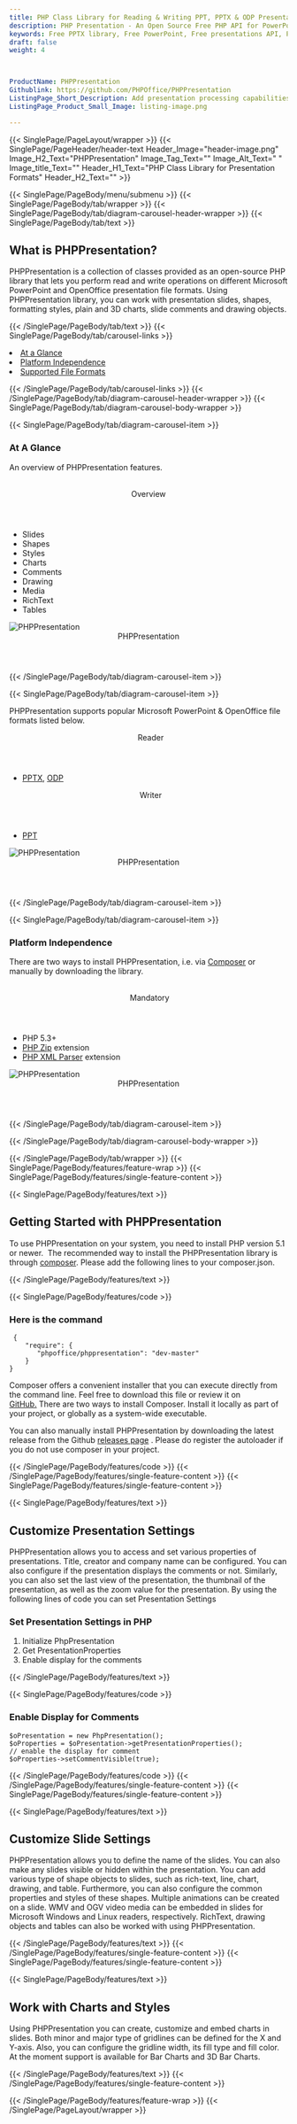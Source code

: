 ```yaml
---
title: PHP Class Library for Reading & Writing PPT, PPTX & ODP Presentations
description: PHP Presentation - An Open Source Free PHP API for PowerPoint PPT, PPTX & ODP Presentations. Work with slides, shapes, plain & 3D charts via PHP library.
keywords: Free PPTX library, Free PowerPoint, Free presentations API, PHP PowerPoint API, PHP PPT, PHP PPTX, PHP ODP API, PHP PPTX library, PHP PowerPoint API, create PPT Presentations, add slide in PPT, modify PowerPoint PPT, add slide to Presentations, add chart to PPTX, add shape to PPTX, 
draft: false
weight: 4



ProductName: PHPPresentation
Githublink: https://github.com/PHPOffice/PHPPresentation
ListingPage_Short_Description: Add presentation processing capabilities such as creation, editing, formatting, conversion & much more into your PHP applications.
ListingPage_Product_Small_Image: listing-image.png 

---
```


{{< SinglePage/PageLayout/wrapper >}}
{{< SinglePage/PageHeader/header-text
Header_Image="header-image.png"
Image_H2_Text="PHPPresentation"
Image_Tag_Text=""
Image_Alt_Text=" "
Image_title_Text=""
Header_H1_Text="PHP Class Library for Presentation Formats"
Header_H2_Text="" >}}

{{< SinglePage/PageBody/menu/submenu >}}
{{< SinglePage/PageBody/tab/wrapper >}}
{{< SinglePage/PageBody/tab/diagram-carousel-header-wrapper >}}
{{< SinglePage/PageBody/tab/text >}}



<h2 class="h2title">What is PHPPresentation?</h2>
<p>PHPPresentation is a collection of classes provided as an open-source PHP library that lets you perform read and write operations on different Microsoft PowerPoint and OpenOffice presentation file formats. Using PHPPresentation library, you can work with presentation slides, shapes, formatting styles, plain and 3D charts, slide comments and drawing objects.</p>

{{< /SinglePage/PageBody/tab/text >}}
{{< SinglePage/PageBody/tab/carousel-links >}}

<li data-target="#diagramcarousel" data-slide-to="0"><a href="#">At a Glance</a></li>
<li data-target="#diagramcarousel" data-slide-to="2"><a href="#">Platform Independence</a></li>
<li data-target="#diagramcarousel" data-slide-to="1"><a class="activetab" href="#">Supported File Formats</a></li>


{{< /SinglePage/PageBody/tab/carousel-links >}}
{{< /SinglePage/PageBody/tab/diagram-carousel-header-wrapper >}}
{{< SinglePage/PageBody/tab/diagram-carousel-body-wrapper >}}

{{< SinglePage/PageBody/tab/diagram-carousel-item >}}
<h3>At A Glance</h3>
<p>An overview of PHPPresentation features.</p>
<div class="diagram1 d1-poi">
<div class="d1-row">
<div class="d1-col d1-left"> </div>
<!--/left-->
<div class="d1-col d1-right"><header>Overview</header>
<ul>
<li>Slides</li>
<li>Shapes</li>
<li>Styles</li>
<li>Charts</li>
<li>Comments</li>
<li>Drawing</li>
<li>Media</li>
<li>RichText</li>
<li>Tables</li>
</ul>
</div>
<!--/right--></div>
<!--/row-->
<div class="d1-logo"><img class="bg-lite" src='listing-image.png' alt="PHPPresentation"><header>PHPPresentation</header><footer><small></small></footer></div>
<!--/logo--></div>
<!--/diagram1-->
{{< /SinglePage/PageBody/tab/diagram-carousel-item >}}

{{< SinglePage/PageBody/tab/diagram-carousel-item >}}
<p>PHPPresentation supports popular Microsoft PowerPoint & OpenOffice file formats listed below.</p>
<div class="diagram1 d2  d1-poi">
<div class="d1-row">
<div class="d1-col d1-left"><header><i class="fa fa-arrows-v "> </i> Reader</header>
<ul>
<li><a href="https://docs.fileformat.com/presentation/pptx/">PPTX</a>, <a href="https://docs.fileformat.com/presentation/odp/">ODP</a></li>
</ul>
</div>
<!--/left-->
<div class="d1-col d1-right"><header><i class="fa  fa-long-arrow-down"> </i> Writer</header>
<ul>
<li><a href="https://docs.fileformat.com/presentation/ppt/">PPT</a></li>
</ul>
</div>
<!--/right--></div>
<!--/row-->
<div class="d1-logo"><img class="bg-lite" src='listing-image.png' alt="PHPPresentation"><header>PHPPresentation</header><footer><small></small></footer></div>
<!--/logo--></div>
<!--/diagram2-->
{{< /SinglePage/PageBody/tab/diagram-carousel-item >}}

{{< SinglePage/PageBody/tab/diagram-carousel-item >}}
<h3>Platform Independence</h3>
<p>There are two ways to install PHPPresentation, i.e. via <a href="https://getcomposer.org/">Composer</a> or manually by downloading the library.</p>
<div class="diagram1 d1-poi">
<div class="d1-row">
<div class="d1-col d1-left"> </div>
<!--/left-->
<div class="d1-col d1-right"><header><i class="fa fa-cubes"> </i>Mandatory</header>
<ul>
<li>PHP 5.3+</li>
<li><a href="https://www.php.net/manual/en/book.zip.php">PHP Zip</a> extension</li>
<li><a href="https://www.php.net/manual/en/xml.installation.php">PHP XML Parser</a> extension</li>
</ul>
</div>
<!--/right--></div>
<!--/row-->
<div class="d1-logo"><img class="bg-lite" src='listing-image.png' alt="PHPPresentation"><header>PHPPresentation</header><footer><small></small></footer></div>
<!--/logo--></div>
<!--/diagram2 -->
{{< /SinglePage/PageBody/tab/diagram-carousel-item >}}

{{< /SinglePage/PageBody/tab/diagram-carousel-body-wrapper >}}

{{< /SinglePage/PageBody/tab/wrapper >}}
{{< SinglePage/PageBody/features/feature-wrap >}}
{{< SinglePage/PageBody/features/single-feature-content >}}

{{< SinglePage/PageBody/features/text >}}
<h2 class="h2title">Getting Started with PHPPresentation</h2>
<p>To use PHPPresentation on your system, you need to install PHP version 5.1 or newer.  The recommended way to install the PHPPresentation library is through <a href="https://getcomposer.org/">composer</a>. Please add the following lines to your composer.json.</p>
{{< /SinglePage/PageBody/features/text >}}

{{< SinglePage/PageBody/features/code >}}
<h3>Here is the command</h3>
<pre><code class="html"> {
    "require": {
       "phpoffice/phppresentation": "dev-master"
    }
}<br></code></pre>


<p>Composer offers a convenient installer that you can execute directly from the command line. Feel free to download this file or review it on <a href="https://github.com/composer/getcomposer.org/blob/master/web/installer">GitHub.</a> There are two ways to install Composer. Install it locally as part of your project, or globally as a system-wide executable.</p>
<p>You can also manually install PHPPresentation by downloading the latest release from the Github <a href="https://github.com/PHPOffice/PHPPresentation/releases">releases page</a> . Please do register the autoloader if you do not use composer in your project.</p>
{{< /SinglePage/PageBody/features/code >}}
{{< /SinglePage/PageBody/features/single-feature-content >}}
{{< SinglePage/PageBody/features/single-feature-content >}}

{{< SinglePage/PageBody/features/text >}}
<h2 class="h2title">Customize Presentation Settings</h2>
<p>PHPPresentation allows you to access and set various properties of presentations. Title, creator and company name can be configured. You can also configure if the presentation displays the comments or not. Similarly, you can also set the last view of the presentation, the thumbnail of the presentation, as well as the zoom value for the presentation. By using the following lines of code you can set Presentation Settings</p>
<h3>Set Presentation Settings in PHP</h3>
<ol>
<li>Initialize PhpPresentation</li>
<li>Get PresentationProperties</li>
<li>Enable display for the comments</li>
</ol>
{{< /SinglePage/PageBody/features/text >}}

{{< SinglePage/PageBody/features/code >}}
<h3>Enable Display for Comments</h3>
<pre><code class="c#">$oPresentation = new PhpPresentation();
$oProperties = $oPresentation-&gt;getPresentationProperties();
// enable the display for comment
$oProperties-&gt;setCommentVisible(true);
</code></pre>


{{< /SinglePage/PageBody/features/code >}}
{{< /SinglePage/PageBody/features/single-feature-content >}}
{{< SinglePage/PageBody/features/single-feature-content >}}

{{< SinglePage/PageBody/features/text >}}
<h2 class="h2title">Customize Slide Settings</h2>
<p>PHPPresentation allows you to define the name of the slides. You can also make any slides visible or hidden within the presentation. You can add various type of shape objects to slides, such as rich-text, line, chart, drawing, and table. Furthermore, you can also configure the common properties and styles of these shapes. Multiple animations can be created on a slide. WMV and OGV video media can be embedded in slides for Microsoft Windows and Linux readers, respectively. RichText, drawing objects and tables can also be worked with using PHPPresentation.</p>

{{< /SinglePage/PageBody/features/text >}}
{{< /SinglePage/PageBody/features/single-feature-content >}}
{{< SinglePage/PageBody/features/single-feature-content >}}

{{< SinglePage/PageBody/features/text >}}
<h2 class="h2title">Work with Charts and Styles</h2>
<p>Using PHPPresentation you can create, customize and embed charts in slides. Both minor and major type of gridlines can be defined for the X and Y-axis. Also, you can configure the gridline width, its fill type and fill color. At the moment support is available for Bar Charts and 3D Bar Charts.</p>


{{< /SinglePage/PageBody/features/text >}}
{{< /SinglePage/PageBody/features/single-feature-content >}}

{{< /SinglePage/PageBody/features/feature-wrap >}}
{{< /SinglePage/PageLayout/wrapper >}}